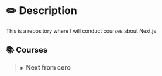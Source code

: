 # ✏️ Description

This is a repository where I will conduct courses about Next.js

## 📚 Courses

<section>
  <blockquote>
  <details>
    <summary>
      <strong style="font-size: larger;">Next from cero</strong> 
    </summary>
    <section>
      <h4> 🌐 Reference website </h4>
       <a href='https://nextjs.org/learn'>Start building with Next.js</a>
       <h4> 📒 Chapters </h4>
          <section>
            <details name='chaptersBasicNext'>
              <summary>
                 Capitulo 1
              </summary>
              <p>Creamos un nuevo proyecto react</p>
            </details>
            <details name='chaptersBasicNext'>
              <summary>
                Capitulo 2 
              </summary>
              <p>Hacemos algo</p>
            </details>
      </section>
    </section>
  </details>
  </blockquote>
</section>


